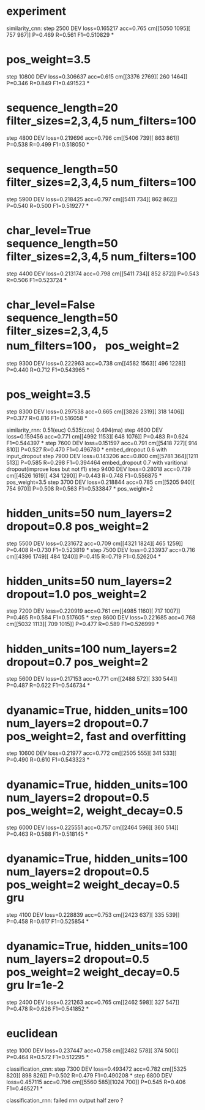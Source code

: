 # experiment

similarity_cnn: 
step 2500 DEV loss=0.165217 acc=0.765 cm[[5050 1095][ 757  967]] P=0.469 R=0.561 F1=0.510829 *
# pos_weight=3.5
step 10800 DEV loss=0.306637 acc=0.615 cm[[3376 2769][ 260 1464]] P=0.346 R=0.849 F1=0.491523 * 

# sequence_length=20 filter_sizes=2,3,4,5 num_filters=100
step 4800 DEV loss=0.219696 acc=0.796 cm[[5406  739][ 863  861]] P=0.538 R=0.499 F1=0.518050 *

# sequence_length=50 filter_sizes=2,3,4,5 num_filters=100
step 5900 DEV loss=0.218425 acc=0.797 cm[[5411  734][ 862  862]] P=0.540 R=0.500 F1=0.519277 *
# char_level=True sequence_length=50 filter_sizes=2,3,4,5 num_filters=100
step 4400 DEV loss=0.213174 acc=0.798 cm[[5411  734][ 852  872]] P=0.543 R=0.506 F1=0.523724 *
# char_level=False sequence_length=50 filter_sizes=2,3,4,5 num_filters=100， pos_weight=2
step 9300 DEV loss=0.222963 acc=0.738 cm[[4582 1563][ 496 1228]] P=0.440 R=0.712 F1=0.543965 *
# pos_weight=3.5
step 8300 DEV loss=0.297538 acc=0.665 cm[[3826 2319][ 318 1406]] P=0.377 R=0.816 F1=0.516058 *


similarity_rnn: 0.51(euc) 0.535(cos)  0.494(ma)
step 4600 DEV loss=0.159456 acc=0.771 cm[[4992 1153][ 648 1076]] P=0.483 R=0.624 F1=0.544397 *
step 7600 DEV loss=0.151597 acc=0.791 cm[[5418  727][ 914  810]] P=0.527 R=0.470 F1=0.496780 *  embed_dropout 0.6 with input_dropout
step 7900 DEV loss=0.143206 acc=0.800 cm[[5781  364][1211  513]] P=0.585 R=0.298 F1=0.394464    embed_dropout 0.7 with varitional dropout(improve loss but not f1)
step 9400 DEV loss=0.28018 acc=0.739 cm[[4526 1619][ 434 1290]] P=0.443 R=0.748 F1=0.556875 * pos_weight=3.5
step 3700 DEV loss=0.218844 acc=0.785 cm[[5205  940][ 754  970]] P=0.508 R=0.563 F1=0.533847 * pos_weight=2

# hidden_units=50 num_layers=2 dropout=0.8 pos_weight=2
step 5500 DEV loss=0.231672 acc=0.709 cm[[4321 1824][ 465 1259]] P=0.408 R=0.730 F1=0.523819 * 
step 7500 DEV loss=0.233937 acc=0.716 cm[[4396 1749][ 484 1240]] P=0.415 R=0.719 F1=0.526204 *

# hidden_units=50 num_layers=2 dropout=1.0 pos_weight=2
step 7200 DEV loss=0.220919 acc=0.761 cm[[4985 1160][ 717 1007]] P=0.465 R=0.584 F1=0.517605 *
step 8600 DEV loss=0.221685 acc=0.768 cm[[5032 1113][ 709 1015]] P=0.477 R=0.589 F1=0.526999 *

# hidden_units=100 num_layers=2 dropout=0.7 pos_weight=2
step 5600 DEV loss=0.217153 acc=0.771 cm[[2488  572][ 330  544]] P=0.487 R=0.622 F1=0.546734 *



# dyanamic=True, hidden_units=100 num_layers=2 dropout=0.7 pos_weight=2, fast and overfitting
step 10600 DEV loss=0.21977 acc=0.772 cm[[2505  555][ 341  533]] P=0.490 R=0.610 F1=0.543323 *
# dyanamic=True, hidden_units=100 num_layers=2 dropout=0.5 pos_weight=2, weight_decay=0.5
step 6000 DEV loss=0.225551 acc=0.757 cm[[2464  596][ 360  514]] P=0.463 R=0.588 F1=0.518145 *
# dyanamic=True, hidden_units=100 num_layers=2 dropout=0.5 pos_weight=2 weight_decay=0.5 gru
step 4100 DEV loss=0.228839 acc=0.753 cm[[2423  637][ 335  539]] P=0.458 R=0.617 F1=0.525854 *
# dyanamic=True, hidden_units=100 num_layers=2 dropout=0.5 pos_weight=2 weight_decay=0.5 gru lr=1e-2
step 2400 DEV loss=0.221263 acc=0.765 cm[[2462  598][ 327  547]] P=0.478 R=0.626 F1=0.541852 *
# euclidean
step 1000 DEV loss=0.237447 acc=0.758 cm[[2482  578][ 374  500]] P=0.464 R=0.572 F1=0.512295 *


classification_cnn: 
step 7300 DEV loss=0.493472 acc=0.782 cm[[5325  820][ 898  826]] P=0.502 R=0.479 F1=0.490208 *
step 6800 DEV loss=0.457115 acc=0.796 cm[[5560  585][1024  700]] P=0.545 R=0.406 F1=0.465271 *

classification_rnn:
failed rnn output half zero ?
